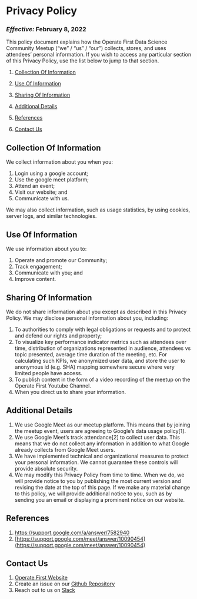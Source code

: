 # Privacy Policy

### _Effective:_ February 8, 2022


This policy document explains how the Operate First Data Science Community Meetup (“we” / “us” / “our”) collects, stores, and uses attendees’ personal information. If you wish to access any particular section of this Privacy Policy, use the list below to jump to that section.

1. [Collection Of Information](#Collection-Of-Information)

2. [Use Of Information](#Use-Of-Information)

3. [Sharing Of Information](#Sharing-Of-Information)

4. [Additional Details](#Additional-Details)

5. [References](#References)

6. [Contact Us](#Contact-Us)



## Collection Of Information

We collect information about you when you:

1. Login using a google account;
2. Use the google meet platform;
3. Attend an event;
4. Visit our website; and
5. Communicate with us.

We may also collect information, such as usage statistics, by using cookies, server logs, and similar technologies.


## Use Of Information

We use information about you to:

1. Operate and promote our Community;
2. Track engagement;
3. Communicate with you; and
4. Improve content.


## Sharing Of Information

We do not share information about you except as described in this Privacy Policy. We may disclose personal information about you, including:

1. To authorities to comply with legal obligations or requests and to protect and defend our rights and property;
2. To visualize key performance indicator metrics such as attendees over time, distribution of organizations represented in audience, attendees vs topic presented, average time duration of the meeting, etc. For calculating such KPIs, we anonymized user data, and store the user to anonymous id (e.g. SHA) mapping somewhere secure where very limited people have access.
3. To publish content in the form of a video recording of the meetup on the Operate First Youtube Channel.
4. When you direct us to share your information.


## Additional Details

1. We use Google Meet as our meetup platform. This means that by joining the meetup event, users are agreeing to Google’s data usage policy[1].
2. We use Google Meet’s track attendance[2] to collect user data. This means that we do not collect any information in addition to what Google already collects from Google Meet users.
3. We have implemented technical and organizational measures to protect your personal information. We cannot guarantee these controls will provide absolute security.
4. We may modify this Privacy Policy from time to time. When we do, we will provide notice to you by publishing the most current version and revising the date at the top of this page. If we make any material change to this policy, we will provide additional notice to you, such as by sending you an email or displaying a prominent notice on our website.


## References

1. [https://support.google.com/a/answer/7582940 ](https://support.google.com/a/answer/7582940)
2. [https://support.google.com/meet/answer/10090454](https://support.google.com/meet/answer/10090454)


## Contact Us

1. [Operate First Website](https://www.operate-first.cloud/data-science/operate-first-data-science-community/docs/meetup-landing-page.md)
2. Create an issue on our [Github Repository](https://github.com/aicoe-aiops/operate-first-data-science-community)
3. Reach out to us on [Slack](https://join.slack.com/t/operatefirst/shared_invite/zt-o2gn4wn8-O39g7sthTAuPCvaCNRnLww)
